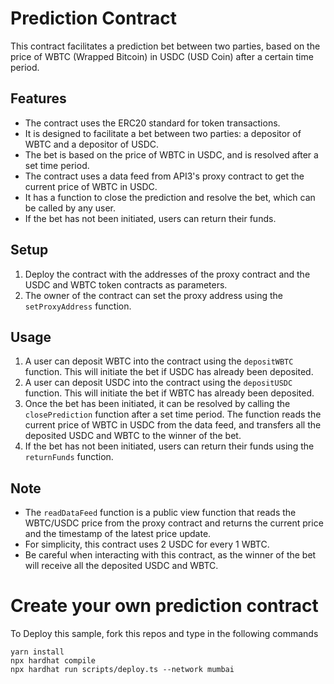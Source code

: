 # Prediction Contract

This contract facilitates a prediction bet between two parties, based on the price of WBTC (Wrapped Bitcoin) in USDC (USD Coin) after a certain time period. 

## Features

- The contract uses the ERC20 standard for token transactions.
- It is designed to facilitate a bet between two parties: a depositor of WBTC and a depositor of USDC.
- The bet is based on the price of WBTC in USDC, and is resolved after a set time period.
- The contract uses a data feed from API3's proxy contract to get the current price of WBTC in USDC.
- It has a function to close the prediction and resolve the bet, which can be called by any user.
- If the bet has not been initiated, users can return their funds.

## Setup

1. Deploy the contract with the addresses of the proxy contract and the USDC and WBTC token contracts as parameters.
2. The owner of the contract can set the proxy address using the `setProxyAddress` function.

## Usage

1. A user can deposit WBTC into the contract using the `depositWBTC` function. This will initiate the bet if USDC has already been deposited.
2. A user can deposit USDC into the contract using the `depositUSDC` function. This will initiate the bet if WBTC has already been deposited.
3. Once the bet has been initiated, it can be resolved by calling the `closePrediction` function after a set time period. The function reads the current price of WBTC in USDC from the data feed, and transfers all the deposited USDC and WBTC to the winner of the bet.
4. If the bet has not been initiated, users can return their funds using the `returnFunds` function.

## Note

- The `readDataFeed` function is a public view function that reads the WBTC/USDC price from the proxy contract and returns the current price and the timestamp of the latest price update. 
- For simplicity, this contract uses 2 USDC for every 1 WBTC.
- Be careful when interacting with this contract, as the winner of the bet will receive all the deposited USDC and WBTC.

# Create your own prediction contract

To Deploy this sample, fork this repos and type in the following commands

```shell
yarn install
npx hardhat compile
npx hardhat run scripts/deploy.ts --network mumbai
```